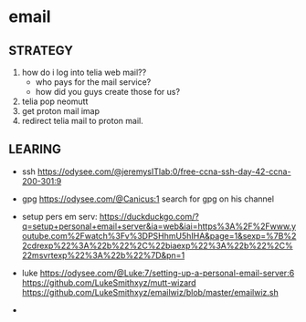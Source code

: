 # email

## STRATEGY

1. how do i log into telia web mail??
    + who pays for the mail service?
    + how did you guys create those for us?
2. telia pop neomutt
3. get proton mail imap
4. redirect telia mail to proton mail.

## LEARING

- ssh
    https://odysee.com/@jeremysITlab:0/free-ccna-ssh-day-42-ccna-200-301:9

- gpg
    https://odysee.com/@Canicus:1
        search for gpg on his channel

- setup pers em serv: 
    https://duckduckgo.com/?q=setup+personal+email+server&ia=web&iai=https%3A%2F%2Fwww.youtube.com%2Fwatch%3Fv%3DPSHhmU5hIHA&page=1&sexp=%7B%22cdrexp%22%3A%22b%22%2C%22biaexp%22%3A%22b%22%2C%22msvrtexp%22%3A%22b%22%7D&pn=1

- luke
    https://odysee.com/@Luke:7/setting-up-a-personal-email-server:6
    https://github.com/LukeSmithxyz/mutt-wizard
    https://github.com/LukeSmithxyz/emailwiz/blob/master/emailwiz.sh

- 
